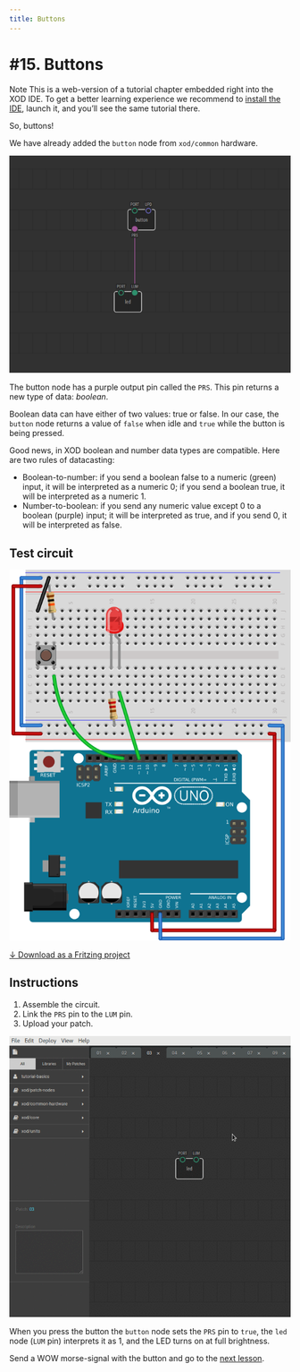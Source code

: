 ```yaml
---
title: Buttons
---
```


# #15. Buttons

<div class="ui segment note">
<span class="ui ribbon label">Note</span>
This is a web-version of a tutorial chapter embedded right into the XOD IDE.
To get a better learning experience we recommend to
<a href="../install/">install the IDE</a>, launch it, and you’ll see the
same tutorial there.
</div>

So, buttons!

We have already added the `button` node from `xod/common` hardware.

![Patch](./patch.png)

The button node has a purple output pin called the `PRS`. This pin returns a new
type of data: *boolean*.

Boolean data can have either of two values: true or false.
In our case, the `button` node returns a value of `false` when idle and `true`
while the button is being pressed.

Good news, in XOD boolean and number data types are compatible. Here are two
rules of datacasting:

* Boolean-to-number: if you send a boolean false to a numeric (green) input, it
  will be interpreted as a numeric 0; if you send a boolean true, it will be
  interpreted as a numeric 1.
* Number-to-boolean: if you send any numeric value except 0 to a boolean
  (purple) input; it will be interpreted as true, and if you send 0, it will be
  interpreted as false.

## Test circuit

![Circuit](./circuit.fz.png)

[↓ Download as a Fritzing project](./circuit.fzz)

## Instructions

1. Assemble the circuit.
2. Link the `PRS` pin to the `LUM` pin.
3. Upload your patch.

![Screencast](./screencast.gif)

When you press the button the `button` node sets the `PRS` pin to `true`, the
`led` node (`LUM` pin) interprets it as 1, and the LED turns on at full
brightness.

Send a WOW morse-signal with the button and go to the [next lesson](../16-logic).
